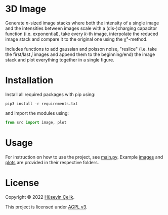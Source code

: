 # 3D Image
Generate *n*-sized image stacks where both the intensity of a single image and the intensities between images scale with a (dis-)charging capacitor function (i.e. exponential), take every *k*-th image, interpolate the reduced image stack and compare it to the original one using the χ²-method.

Includes functions to add gaussian and poisson noise, "reslice" (i.e. take the first/last *j* images and append them to the beginning/end) the image stack and plot everything together in a single figure.

# Installation
Install all required packages with pip using:
```
pip3 install -r requirements.txt
```
and import the modules using:
```python
from src import image, plot
```
# Usage
For instruction on how to use the project, see [main.py](/main.py). Example [images](/images) and [plots](/plots) are provided in their respective folders.

# License
Copyright © 2022 [Hüseyin Çelik](https://www.github.com/hueseyincelik).

This project is licensed under [AGPL v3](/LICENSE).